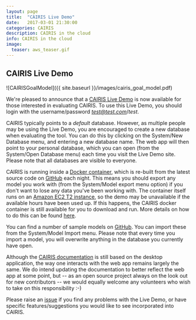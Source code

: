 ```yaml
---
layout: page
title:  "CAIRIS Live Demo"
date:   2017-03-01 21:30:00
categories: CAIRIS
description: CAIRIS in the cloud
info: CAIRIS in the cloud
image:
  teaser: aws_teaser.gif
---
```


## CAIRIS Live Demo ##

![CAIRISGoalModel]({{ site.baseurl }}/images/cairis_goal_model.pdf)

We're pleased to announce that a [CAIRIS Live Demo](https://demo.cairis.org) is now available for those interested in evaluating CAIRIS.  To use this Live Demo, you should login with the username/password *test@test.com*/*test*.

CAIRIS typically points to a *default* database.  However, as multiple people may be using the Live Demo, you are encouraged to create a new database when evaluating the tool.  You can do this by clicking on the System/New Database menu, and entering a new database name.  The web app will then point to your personal database, which you can open (from the System/Open Database menu) each time you visit the Live Demo site.  Please note that all databases are visible to everyone.

CAIRIS is running inside a [Docker container](http://cairis.org/cairis/docker/), which is re-built from the latest source code on [GitHub](https://github.com/failys/cairis) each night.  This means you should export any model you work with (from the System/Model export menu option) if you don't want to lose any data you've been working with.  The container itself runs on an [Amazon EC2 T2 instance](https://aws.amazon.com/ec2/instance-types/t2/), so the demo may be unavailable if the available hours have been used up.  If this happens, the CAIRIS docker container is still available for you to download and run.  More details on how to do this can be found [here](http://cairis.org/cairis/docker/).  

You can find a number of sample models on [GitHub](https://github.com/failys/cairis/tree/master/examples/exemplars).  You can import these from the System/Model Import menu.  Please note that every time you import a model, you will overwrite anything in the database you currently have open.

Although the [CAIRIS documentation](http://cairis.readthedocs.io/en/latest/) is still based on the desktop application, the way one interacts with the web app remains largely the same.  We do intend updating the documentation to better reflect the web app at some point, but -- as an open source project always on the look out for new contributors -- we would equally welcome any volunteers who wish to take on this responsibility :-)

Please raise an [issue](https://github.com/failys/persona_helper/issues) if you find any problems with the Live Demo, or have specific features/suggestions you would like to see incorporated into CAIRIS.
